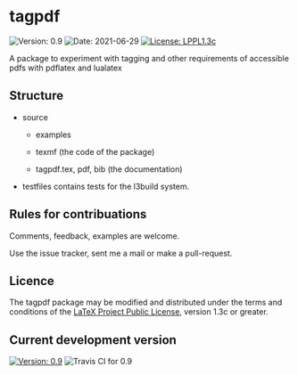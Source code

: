 # tagpdf

![Version: 0.9](https://img.shields.io/badge/current_version-0.9-blue.svg?style=flat-square)
![Date: 2021-06-29](https://img.shields.io/badge/date-2021--06--29-blue.svg?style=flat-square)
[![License: LPPL1.3c ](https://img.shields.io/badge/license-LPPL1.3c-blue.svg?style=flat-square)](https://ctan.org/license/lppl1.3c)

A package to experiment with tagging and other requirements of accessible pdfs with pdflatex and lualatex


##  Structure

- source
    - examples
    - texmf (the code of the package)
     
    - tagpdf.tex, pdf, bib (the documentation)
    
- testfiles contains tests for the l3build system. 
      
## Rules for contribuations

Comments, feedback, examples are welcome. 

Use the issue tracker, sent me a mail or make a pull-request.

## Licence

The tagpdf package may be modified and distributed under the terms and conditions of the 
[LaTeX Project Public License](https://www.latex-project.org/lppl/), version 1.3c or greater.
 
## Current development version

[![Version: 0.9](https://img.shields.io/badge/version-0.9-blue.svg?style=flat-square)](https://travis-ci.com/u-fischer/tagpdf/)
![Travis CI for 0.9](https://img.shields.io/travis/com/u-fischer/tagpdf/master.svg?style=flat-square)


